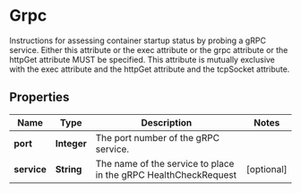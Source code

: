 

# Grpc

Instructions for assessing container startup status by probing a gRPC service. Either this attribute or the exec attribute or the grpc attribute or the httpGet attribute MUST be specified. This attribute is mutually exclusive with the exec attribute and the httpGet attribute and the tcpSocket attribute.

## Properties

| Name | Type | Description | Notes |
|------------ | ------------- | ------------- | -------------|
|**port** | **Integer** | The port number of the gRPC service. |  |
|**service** | **String** | The name of the service to place in the gRPC HealthCheckRequest |  [optional] |



